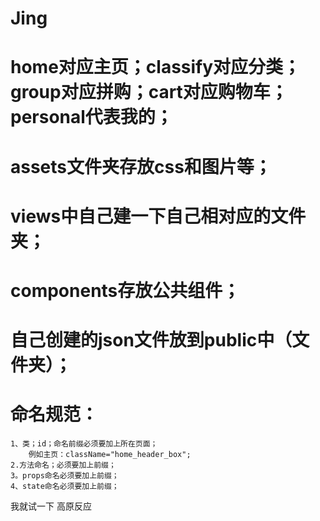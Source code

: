 ﻿# Jing
# home对应主页；classify对应分类；group对应拼购；cart对应购物车；personal代表我的；
# assets文件夹存放css和图片等；
# views中自己建一下自己相对应的文件夹；
# components存放公共组件；
# 自己创建的json文件放到public中（文件夹）；
# 命名规范：
	1、类；id；命名前缀必须要加上所在页面；
		例如主页：className="home_header_box";
	2.方法命名；必须要加上前缀；
	3。props命名必须要加上前缀；
	4、state命名必须要加上前缀；
我就试一下
高原反应
